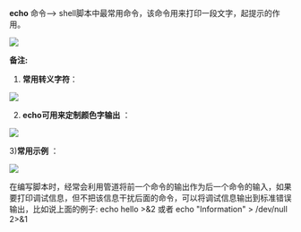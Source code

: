  **echo** 命令--> shell脚本中最常用命令，该命令用来打印一段文字，起提示的作用。

![][0]

 **备注:**

 1) **常用转义字符**：

![][1]

  
2) **echo可用来定制颜色字输出** ：

![][2]

3)**常用示例** ：

![][3]

在编写脚本时，经常会利用管道将前一个命令的输出作为后一个命令的输入，如果要打印调试信息，但不把该信息干扰后面的命令，可以将调试信息输出到标准错误输出，比如说上面的例子: echo hello >&2 或者 echo "Information" > /dev/null 2>&1

[0]: ./img/20160924185535747.png
[1]: ./img/20160924184238371.png
[2]: ./img/20160924184840259.png
[3]: ./img/20160925112820522.png